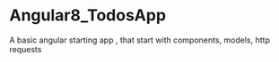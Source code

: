# Angular8_TodosApp
A basic angular starting app , that start with components, models, http requests
